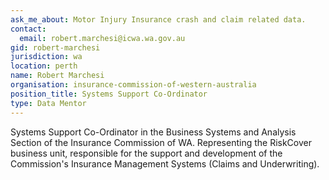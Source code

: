 ```yaml
---
ask_me_about: Motor Injury Insurance crash and claim related data.
contact:
  email: robert.marchesi@icwa.wa.gov.au
gid: robert-marchesi
jurisdiction: wa
location: perth
name: Robert Marchesi
organisation: insurance-commission-of-western-australia
position_title: Systems Support Co-Ordinator
type: Data Mentor
---
```


Systems Support Co-Ordinator in the Business Systems and Analysis Section of the Insurance Commission of WA.
Representing the RiskCover business unit, responsible for the support and development of the Commission's Insurance Management Systems (Claims and Underwriting).